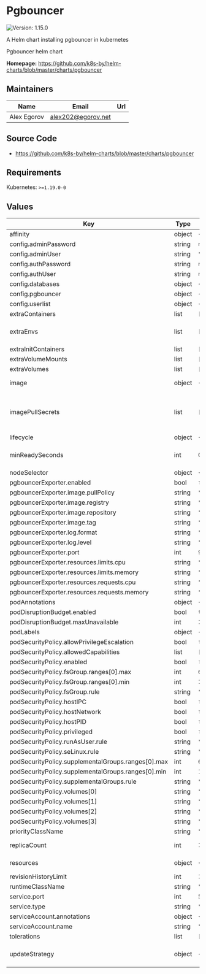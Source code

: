 # Pgbouncer

![Version: 1.15.0](https://img.shields.io/badge/Version-1.15.0-informational?style=flat-square)

A Helm chart installing pgbouncer in kubernetes

Pgbouncer helm chart

**Homepage:** <https://github.com/k8s-by/helm-charts/blob/master/charts/pgbouncer>

## Maintainers

| Name | Email | Url |
| ---- | ------ | --- |
| Alex Egorov | alex202@egorov.net |  |

## Source Code

* <https://github.com/k8s-by/helm-charts/blob/master/charts/pgbouncer>

## Requirements

Kubernetes: `>=1.19.0-0`

## Values

| Key | Type | Default | Description |
|-----|------|---------|-------------|
| affinity | object | `{}` |  |
| config.adminPassword | string | `nil` |  |
| config.adminUser | string | `"admin"` |  |
| config.authPassword | string | `nil` |  |
| config.authUser | string | `nil` |  |
| config.databases | object | `{}` |  |
| config.pgbouncer | object | `{}` |  |
| config.userlist | object | `{}` |  |
| extraContainers | list | `[]` |  |
| extraEnvs | list | `[]` | Additional environment variables to set |
| extraInitContainers | list | `[]` |  |
| extraVolumeMounts | list | `[]` |  |
| extraVolumes | list | `[]` |  |
| image | object | `{"pullPolicy":"IfNotPresent","registry":"","repository":"pgbouncer/pgbouncer","tag":"1.15.0"}` | Container image to run |
| imagePullSecrets | list | `[]` | Optional array of imagePullSecrets containing private registry credentials |
| lifecycle | object | `{}` |  |
| minReadySeconds | int | `0` | Interval between discrete pods transitions |
| nodeSelector | object | `{}` |  |
| pgbouncerExporter.enabled | bool | `false` |  |
| pgbouncerExporter.image.pullPolicy | string | `"IfNotPresent"` |  |
| pgbouncerExporter.image.registry | string | `""` |  |
| pgbouncerExporter.image.repository | string | `"prometheuscommunity/pgbouncer-exporter"` |  |
| pgbouncerExporter.image.tag | string | `"v0.4.0"` |  |
| pgbouncerExporter.log.format | string | `"logfmt"` |  |
| pgbouncerExporter.log.level | string | `"info"` |  |
| pgbouncerExporter.port | int | `9127` |  |
| pgbouncerExporter.resources.limits.cpu | string | `"250m"` |  |
| pgbouncerExporter.resources.limits.memory | string | `"150Mi"` |  |
| pgbouncerExporter.resources.requests.cpu | string | `"30m"` |  |
| pgbouncerExporter.resources.requests.memory | string | `"40Mi"` |  |
| podAnnotations | object | `{}` |  |
| podDisruptionBudget.enabled | bool | `true` |  |
| podDisruptionBudget.maxUnavailable | int | `1` |  |
| podLabels | object | `{}` |  |
| podSecurityPolicy.allowPrivilegeEscalation | bool | `false` |  |
| podSecurityPolicy.allowedCapabilities | list | `[]` |  |
| podSecurityPolicy.enabled | bool | `false` |  |
| podSecurityPolicy.fsGroup.ranges[0].max | int | `65535` |  |
| podSecurityPolicy.fsGroup.ranges[0].min | int | `1000` |  |
| podSecurityPolicy.fsGroup.rule | string | `"MustRunAs"` |  |
| podSecurityPolicy.hostIPC | bool | `false` |  |
| podSecurityPolicy.hostNetwork | bool | `false` |  |
| podSecurityPolicy.hostPID | bool | `false` |  |
| podSecurityPolicy.privileged | bool | `false` |  |
| podSecurityPolicy.runAsUser.rule | string | `"MustRunAsNonRoot"` |  |
| podSecurityPolicy.seLinux.rule | string | `"RunAsAny"` |  |
| podSecurityPolicy.supplementalGroups.ranges[0].max | int | `65535` |  |
| podSecurityPolicy.supplementalGroups.ranges[0].min | int | `1000` |  |
| podSecurityPolicy.supplementalGroups.rule | string | `"MustRunAs"` |  |
| podSecurityPolicy.volumes[0] | string | `"configMap"` |  |
| podSecurityPolicy.volumes[1] | string | `"emptyDir"` |  |
| podSecurityPolicy.volumes[2] | string | `"downwardAPI"` |  |
| podSecurityPolicy.volumes[3] | string | `"secret"` |  |
| priorityClassName | string | `""` |  |
| replicaCount | int | `1` | Replica count for Deployment |
| resources | object | `{}` | Pod resources for scheduling/limiting |
| revisionHistoryLimit | int | `10` | Rollback limit |
| runtimeClassName | string | `""` |  |
| service.port | int | `5432` |  |
| service.type | string | `"ClusterIP"` |  |
| serviceAccount.annotations | object | `{}` |  |
| serviceAccount.name | string | `""` |  |
| tolerations | list | `[]` |  |
| updateStrategy | object | `{}` | The update strategy to apply to the Deployment |